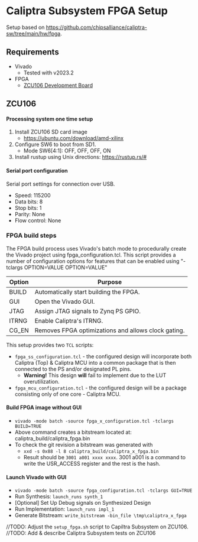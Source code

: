 # Caliptra Subsystem FPGA Setup
Setup based on https://github.com/chipsalliance/caliptra-sw/tree/main/hw/fpga.

## Requirements
 - Vivado
   - Tested with v2023.2
 - FPGA
   - [ZCU106 Development Board](https://www.xilinx.com/products/boards-and-kits/zcu106.html)

## ZCU106
#### Processing system one time setup
1. Install ZCU106 SD card image
   - https://ubuntu.com/download/amd-xilinx
1. Configure SW6 to boot from SD1.
   - Mode SW6[4:1]: OFF, OFF, OFF, ON
1. Install rustup using Unix directions: https://rustup.rs/#

#### Serial port configuration
Serial port settings for connection over USB.
 - Speed: 115200
 - Data bits: 8
 - Stop bits: 1
 - Parity: None
 - Flow control: None

### FPGA build steps
The FPGA build process uses Vivado's batch mode to procedurally create the Vivado project using fpga_configuration.tcl.
This script provides a number of configuration options for features that can be enabled using "-tclargs OPTION=VALUE OPTION=VALUE"

| Option    | Purpose
| ------    | -------
| BUILD     | Automatically start building the FPGA.
| GUI       | Open the Vivado GUI.
| JTAG      | Assign JTAG signals to Zynq PS GPIO.
| ITRNG     | Enable Caliptra's ITRNG.
| CG_EN     | Removes FPGA optimizations and allows clock gating.

This setup provides two `TCL` scripts:
- `fpga_ss_configuration.tcl` - the configured design will incorporate both Caliptra (Top) & Caliptra MCU into a common package that is then connected to the PS and/or designated PL pins.
     - **Warning!** This design **will** fail to implement due to the LUT overutilization.
- `fpga_mcu_configuration.tcl` - the configured design will be a package consisting only of one core - Caliptra MCU.

#### Build FPGA image without GUI
   - `vivado -mode batch -source fpga_x_configuration.tcl -tclargs BUILD=TRUE`
   - Above command creates a bitstream located at: caliptra_build/caliptra_fpga.bin
   - To check the git revision a bitstream was generated with
     - `xxd -s 0x88 -l 8 caliptra_build/caliptra_x_fpga.bin`
     - Result should be `3001 a001 xxxx xxxx`. 3001 a001 is a command to write the USR_ACCESS register and the rest is the hash.
#### Launch Vivado with GUI
   - `vivado -mode batch -source fpga_configuration.tcl -tclargs GUI=TRUE`
   - Run Synthesis: `launch_runs synth_1`
   - [Optional] Set Up Debug signals on Synthesized Design
   - Run Implementation: `launch_runs impl_1`
   - Generate Bitstream: `write_bitstream -bin_file \tmp\caliptra_x_fpga`

//TODO: Adjust the `setup_fpga.sh` script to Capiltra Subsystem on ZCU106.
//TODO: Add & describe Caliptra Subsystem tests on ZCU106
